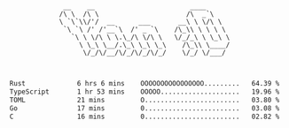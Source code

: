 <div align="center">
<pre><code>
 __    __                        ____      
/\ \  /\ \                      /\  _`\    
\ `\`\\/'/  __      ___       __\ \ \/\ \  
 `\ `\ /' /'__`\  /' _ `\    /\_\\ \ \ \ \ 
   `\ \ \/\ \ \.\_/\ \/\ \   \/_/_\ \ \_\ \
     \ \_\ \__/.\_\ \_\ \_\    /\_\\ \____/
      \/_/\/__/\/_/\/_/\/_/    \/_/ \/___/ 
                                           

</code></pre>

<!--START_SECTION:waka-->

```txt
Rust             6 hrs 6 mins    OOOOOOOOOOOOOOOO.........   64.39 %
TypeScript       1 hr 53 mins    OOOOO....................   19.96 %
TOML             21 mins         O........................   03.80 %
Go               17 mins         0........................   03.08 %
C                16 mins         0........................   02.82 %
```

<!--END_SECTION:waka-->
